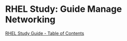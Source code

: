 # RHEL Study: Guide Manage Networking

[RHEL Study Guide - Table of Contents](https://github.com/pslucas0212/RHEL-Study-Guide) 
